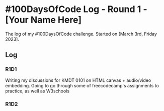 # #100DaysOfCode Log - Round 1 - [Your Name Here]

The log of my #100DaysOfCode challenge. Started on [March 3rd, Friday 2023].

## Log

### R1D1 
Writing my discussions for KMDT 0101 on HTML canvas + audio/video embedding. Going to go through some of freecodecamp's assignments to practice, as well as W3schools 

### R1D2

